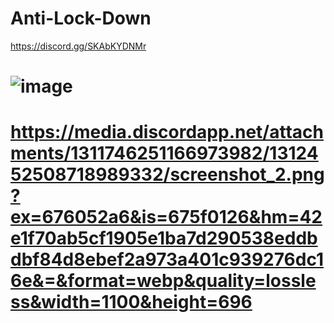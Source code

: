 # Anti-Lock-Down
https://discord.gg/SKAbKYDNMr

# ![image](https://github.com/user-attachments/assets/4a156c22-d761-4091-aab8-f419994f1fc6)

# https://media.discordapp.net/attachments/1311746251166973982/1312452508718989332/screenshot_2.png?ex=676052a6&is=675f0126&hm=42e1f70ab5cf1905e1ba7d290538eddbdbf84d8ebef2a973a401c939276dc16e&=&format=webp&quality=lossless&width=1100&height=696
